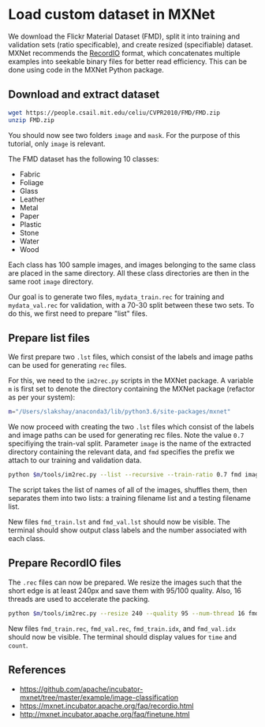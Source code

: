# Load custom dataset in MXNet

We download the Flickr Material Dataset (FMD), split it into training and validation sets (ratio specificable), and create resized (specifiable) dataset. MXNet recommends the [RecordIO](http://mxnet.io/architecture/note_data_loading.html) format, which
concatenates multiple examples into seekable binary files for better read
efficiency. This can be done using code in the MXNet Python package.

## Download and extract dataset

   ```bash
  wget https://people.csail.mit.edu/celiu/CVPR2010/FMD/FMD.zip
  unzip FMD.zip
  ```
You should now see two folders `image` and `mask`. For the purpose of this tutorial, only `image` is relevant.


The FMD dataset has the following 10 classes:
- Fabric
- Foliage
- Glass
- Leather 
- Metal 
- Paper 
- Plastic 
- Stone 
- Water 
- Wood

Each class has 100 sample images, and images belonging to the same class are placed in
the same directory. All these class directories are then in the same root
`image` directory. 

Our goal is to generate two files, `mydata_train.rec` for
training and `mydata_val.rec` for validation, with a 70-30 split between these two sets. To do this, we first need to prepare "list" files.

## Prepare list files

We first prepare two `.lst` files, which consist of the labels and image paths can be used for generating `rec` files.

For this, we need to the `im2rec.py` scripts in the MXNet package. A variable `m` is first set to denote the directory containing the MXNet package (refactor as per your system):

  ```bash
  m="/Users/slakshay/anaconda3/lib/python3.6/site-packages/mxnet"
  ```

We now proceed with creating the two `.lst` files which consist of the labels and image paths can be used for generating rec files. Note the value `0.7` specifiying the train-val split. Parameter `image` is the name of the extracted directory containing the relevant data, and `fmd` specifies the prefix we attach to our training and validation data.

```bash
python $m/tools/im2rec.py --list --recursive --train-ratio 0.7 fmd image
```

The script takes the list of names of all of the images, shuffles them, then separates them into two lists: a training filename list and a testing filename list.

New files `fmd_train.lst` and `fmd_val.lst` should now be visible. The terminal should show output class labels and the number associated with each class.

## Prepare RecordIO files

The `.rec` files can now be prepared. We resize the images such that the short edge is at least 240px and save them with 95/100 quality. Also, 16 threads are used to accelerate the packing.

```bash
python $m/tools/im2rec.py --resize 240 --quality 95 --num-thread 16 fmd image
```

New files `fmd_train.rec`, `fmd_val.rec`, `fmd_train.idx`, and `fmd_val.idx` should now be visible. The terminal should display values for `time` and `count`.

## References

- https://github.com/apache/incubator-mxnet/tree/master/example/image-classification
- https://mxnet.incubator.apache.org/faq/recordio.html
- http://mxnet.incubator.apache.org/faq/finetune.html
